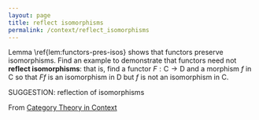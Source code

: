 ```yaml
---
layout: page
title: reflect isomorphisms
permalink: /context/reflect_isomorphisms
---
```

 Lemma \ref{lem:functors-pres-isos} shows that functors preserve isomorphisms. Find an example to demonstrate that functors need not **reflect isomorphisms**: that is, find a functor $F : \mathsf{C} \to \mathsf{D}$ and a morphism $f$ in $\mathsf{C}$ so that $Ff$ is an isomorphism in $\mathsf{D}$ but $f$ is not an isomorphism in $\mathsf{C}$.


SUGGESTION: reflection of isomorphisms

From [Category Theory in Context](https://mathgloss.github.io/MathGloss/context.html)